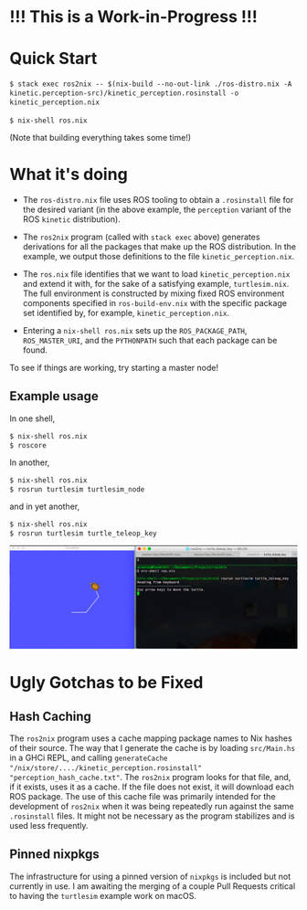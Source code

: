 # !!! This is a Work-in-Progress !!!

# Quick Start

```shell
$ stack exec ros2nix -- $(nix-build --no-out-link ./ros-distro.nix -A kinetic.perception-src)/kinetic_perception.rosinstall -o kinetic_perception.nix

$ nix-shell ros.nix
```

(Note that building everything takes some time!)

# What it's doing

- The `ros-distro.nix` file uses ROS tooling to obtain a `.rosinstall` file for the desired variant (in the above example, the `perception` variant of the ROS `kinetic` distribution).

- The `ros2nix` program (called with `stack exec` above) generates derivations for all the packages that make up the ROS distribution. In the example, we output those definitions to the file `kinetic_perception.nix`.

- The `ros.nix` file identifies that we want to load `kinetic_perception.nix` and extend it with, for the sake of a satisfying example, `turtlesim.nix`. The full environment is constructed by mixing fixed ROS environment components specified in `ros-build-env.nix` with the specific package set identified by, for example, `kinetic_perception.nix`.

- Entering a `nix-shell ros.nix` sets up the `ROS_PACKAGE_PATH`,  `ROS_MASTER_URI`, and the `PYTHONPATH` such that each package can be found.

To see if things are working, try starting a master node!

## Example usage
In one shell,

```shell
$ nix-shell ros.nix
$ roscore
```

In another,

```shell
$ nix-shell ros.nix
$ rosrun turtlesim turtlesim_node
```

and in yet another,

```shell
$ nix-shell ros.nix
$ rosrun turtlesim turtle_teleop_key
```

![turtlesim demo](/images/TurtleDemo.jpg?raw=true "turtlesim demo")

# Ugly Gotchas to be Fixed

## Hash Caching
The `ros2nix` program uses a cache mapping package names to Nix hashes of their source. The way that I generate the cache is by loading `src/Main.hs` in a GHCi REPL, and calling `generateCache "/nix/store/..../kinetic_perception.rosinstall" "perception_hash_cache.txt"`. The `ros2nix` program looks for that file, and, if it exists, uses it as a cache. If the file does not exist, it will download each ROS package. The use of this cache file was primarily intended for the development of `ros2nix` when it was being repeatedly run against the same `.rosinstall` files. It might not be necessary as the program stabilizes and is used less frequently.

## Pinned nixpkgs
The infrastructure for using a pinned version of `nixpkgs` is included but not currently in use. I am awaiting the merging of a couple Pull Requests critical to having the `turtlesim` example work on macOS.

